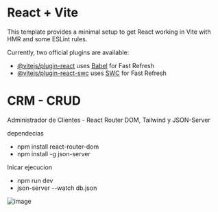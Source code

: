 # React + Vite

This template provides a minimal setup to get React working in Vite with HMR and some ESLint rules.

Currently, two official plugins are available:

- [@vitejs/plugin-react](https://github.com/vitejs/vite-plugin-react/blob/main/packages/plugin-react/README.md) uses [Babel](https://babeljs.io/) for Fast Refresh
- [@vitejs/plugin-react-swc](https://github.com/vitejs/vite-plugin-react-swc) uses [SWC](https://swc.rs/) for Fast Refresh

# CRM - CRUD
Administrador de Clientes - React Router DOM, Tailwind y JSON-Server

dependecias 
 - npm install react-router-dom
 - npm install -g json-server

Inicar ejecucion
 - npm run dev
 - json-server --watch db.json


![image](https://github.com/JuanC180/crud-crm-react/assets/97410547/b67f89d1-c983-48e8-9577-003e1a27ee56)


